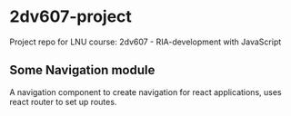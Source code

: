 # 2dv607-project
Project repo for LNU course: 2dv607 - RIA-development with JavaScript

## Some Navigation module

A navigation component to create navigation for react applications, uses react router to set up routes.